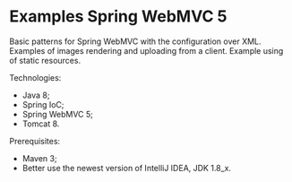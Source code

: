 # Examples Spring WebMVC 5

Basic patterns for Spring WebMVC with the configuration over XML.
Examples of images rendering and uploading from a client.
Example using of static resources.

Technologies:
- Java 8;
- Spring IoC;
- Spring WebMVC 5;
- Tomcat 8.

Prerequisites:
- Maven 3;
- Better use the newest version of IntelliJ IDEA, JDK 1.8_x.